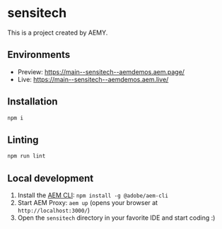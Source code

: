 # sensitech

This is a project created by AEMY.

## Environments

- Preview: https://main--sensitech--aemdemos.aem.page/
- Live: https://main--sensitech--aemdemos.aem.live/

## Installation

```sh
npm i
```

## Linting

```sh
npm run lint
```

## Local development

1. Install the [AEM CLI](https://github.com/adobe/helix-cli): `npm install -g @adobe/aem-cli`
1. Start AEM Proxy: `aem up` (opens your browser at `http://localhost:3000/`)
1. Open the `sensitech` directory in your favorite IDE and start coding :)